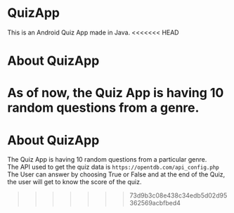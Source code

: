 # QuizApp
This is an Android Quiz App made in Java.
<<<<<<< HEAD
<br>
# About QuizApp 
As of now, the Quiz App is having 10 random questions from a genre.
=======
# About QuizApp 
The Quiz App is having 10 random questions from a particular genre.<br>
The API used to get the quiz data is `https://opentdb.com/api_config.php`
<br>
The User can answer by choosing True or False and at the end of the Quiz, the user will get to know the score of the quiz.
>>>>>>> 73d9b3c08e438c34edb5d02d95362569acbfbed4
